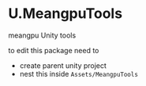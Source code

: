 # U.MeangpuTools

meangpu Unity tools

to edit this package need to

- create parent unity project
- nest this inside `Assets/MeangpuTools`
